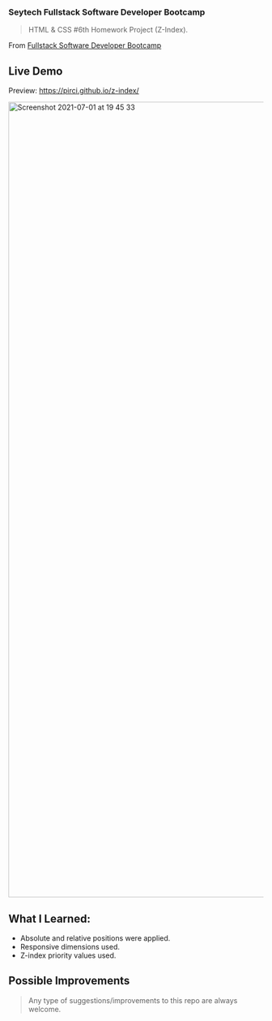 ### Seytech Fullstack Software Developer Bootcamp

> HTML & CSS #6th Homework Project (Z-Index).

From [Fullstack Software Developer Bootcamp](https://www.seytech.co/)

## Live Demo

Preview: https://pirci.github.io/z-index/

<img width="1568" alt="Screenshot 2021-07-01 at 19 45 33" src="https://user-images.githubusercontent.com/43238947/124168076-f08a0180-daa4-11eb-899a-d97d8bf9af8a.png">

## What I Learned:

- Absolute and relative positions were applied.
- Responsive dimensions used.
- Z-index priority values used.

## Possible Improvements

> Any type of suggestions/improvements to this repo are always welcome.
